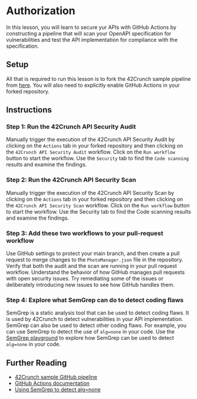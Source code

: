 # Authorization
In this lesson, you will learn to secure yur APIs with GitHub Actions by constructing a pipeline that will scan your OpenAPI specification for vulnerabilities and test the API implementation for compliance with the specification.

## Setup
All that is required to run this lesson is to fork the 42Crunch sample pipeline from [here](https://github.com/42Crunch/apisecurity-tutorial). You will also need to explicitly enable GitHub Actions in your forked repository.

## Instructions

### Step 1: Run the 42Crunch API Security Audit
Manually trigger the execution of the 42Crunch API Security Audit by clicking on the `Actions` tab in your forked repository and then clicking on the `42Crunch API Security Audit` workflow. Click on the `Run workflow` button to start the workflow. Use the `Security` tab to find the `Code scanning` results and examine the findings.

### Step 2: Run the 42Crunch API  Security Scan
Manually trigger the execution of the 42Crunch API Security Scan by clicking on the `Actions` tab in your forked repository and then clicking on the `42Crunch API Security Scan` workflow. Click on the `Run workflow` button to start the workflow. Use the Security tab to find the Code scanning results and examine the findings.

### Step 3: Add these two workflows to your pull-request workflow
Use GitHub settings to protect your main branch, and then create a pull request to merge changes to the `PhotoManager.json` file in the repository. Verify that both the audit and the scan are running in your pull request workflow. Understand the behavior of how GitHub manages pull requests with open security issues. Try remediating some of the issues or deliberately introducing new issues to see how GitHub handles them.

### Step 4: Explore what SemGrep can do to detect coding flaws
SemGrep is a static analysis tool that can be used to detect coding flaws. It is used by 42Crunch to detect vulnerabilities in your API implementation. SemGrep can also be used to detect other coding flaws. For example, you can use SemGrep to detect the use of `alg=none` in your code. Use the [SemGrep playground](https://semgrep.dev/playground/r/python.jwt.security.jwt-none-alg.jwt-python-none-alg?editorMode=advanced) to explore how SemGrep can be used to detect `alg=none` in your code.

## Further Reading
* [42Crunch sample GitHub pipeline](https://github.com/42Crunch/apisecurity-tutorial)
* [GitHub Actions documentation](https://docs.github.com/en/actions)
* [Using SemGrep to detect alg=none](https://semgrep.dev/playground/r/python.jwt.security.jwt-none-alg.jwt-python-none-alg?editorMode=advanced)